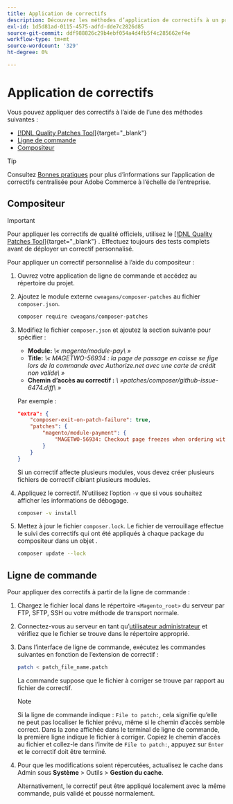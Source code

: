 ```yaml
---
title: Application de correctifs
description: Découvrez les méthodes d’application de correctifs à un projet Adobe Commerce.
exl-id: 1d5d81ad-0115-4575-adfd-dde7c2826d85
source-git-commit: ddf988826c29b4ebf054a4d4fb5f4c285662ef4e
workflow-type: tm+mt
source-wordcount: '329'
ht-degree: 0%

---
```


# Application de correctifs

Vous pouvez appliquer des correctifs à l’aide de l’une des méthodes suivantes :

- [[!DNL Quality Patches Tool]](https://experienceleague.adobe.com/tools/commerce-quality-patches/index.html){target="_blank"}
- [Ligne de commande](../patches/apply.md#command-line)
- [Compositeur](../patches/apply.md#composer)


>[!TIP]
>
>Consultez [Bonnes pratiques](../../implementation-playbook/best-practices/maintenance/patching-at-scale.md) pour plus d’informations sur l’application de correctifs centralisée pour Adobe Commerce à l’échelle de l’entreprise.

## Compositeur

>[!IMPORTANT]
>
>Pour appliquer les correctifs de qualité officiels, utilisez le [[!DNL Quality Patches Tool]](https://experienceleague.adobe.com/tools/commerce-quality-patches/index.html){target="_blank"} . Effectuez toujours des tests complets avant de déployer un correctif personnalisé.

Pour appliquer un correctif personnalisé à l’aide du compositeur :

1. Ouvrez votre application de ligne de commande et accédez au répertoire du projet.
1. Ajoutez le module externe `cweagans/composer-patches` au fichier `composer.json`.

   ```bash
   composer require cweagans/composer-patches
   ```

1. Modifiez le fichier `composer.json` et ajoutez la section suivante pour spécifier :
   - **Module:** *\« magento/module-pay\ »*
   - **Title:** *\« MAGETWO-56934 : la page de passage en caisse se fige lors de la commande avec Authorize.net avec une carte de crédit non valide\ »*
   - **Chemin d’accès au correctif :** *\ »patches/composer/github-issue-6474.diff\ »*

   Par exemple :

   ```json
   "extra": {
       "composer-exit-on-patch-failure": true,
       "patches": {
           "magento/module-payment": {
               "MAGETWO-56934: Checkout page freezes when ordering with Authorize.net with invalid credit card": "patches/composer/github-issue-6474.diff"
           }
       }
   }
   ```

   Si un correctif affecte plusieurs modules, vous devez créer plusieurs fichiers de correctif ciblant plusieurs modules.

1. Appliquez le correctif. N’utilisez l’option `-v` que si vous souhaitez afficher les informations de débogage.

   ```bash
   composer -v install
   ```

1. Mettez à jour le fichier `composer.lock`. Le fichier de verrouillage effectue le suivi des correctifs qui ont été appliqués à chaque package du compositeur dans un objet .

   ```bash
   composer update --lock
   ```

## Ligne de commande

Pour appliquer des correctifs à partir de la ligne de commande :

1. Chargez le fichier local dans le répertoire `<Magento_root>` du serveur par FTP, SFTP, SSH ou votre méthode de transport normale.
1. Connectez-vous au serveur en tant qu’[utilisateur administrateur](../../configuration/cli/config-cli.md#prerequisites) et vérifiez que le fichier se trouve dans le répertoire approprié.
1. Dans l’interface de ligne de commande, exécutez les commandes suivantes en fonction de l’extension de correctif :

   ```bash
   patch < patch_file_name.patch
   ```

   La commande suppose que le fichier à corriger se trouve par rapport au fichier de correctif.

   >[!NOTE]
   >
   >Si la ligne de commande indique : `File to patch:`, cela signifie qu’elle ne peut pas localiser le fichier prévu, même si le chemin d’accès semble correct. Dans la zone affichée dans le terminal de ligne de commande, la première ligne indique le fichier à corriger. Copiez le chemin d’accès au fichier et collez-le dans l’invite de `File to patch:`, appuyez sur `Enter` et le correctif doit être terminé.

1. Pour que les modifications soient répercutées, actualisez le cache dans Admin sous **Système** > Outils > **Gestion du cache**.

   Alternativement, le correctif peut être appliqué localement avec la même commande, puis validé et poussé normalement.
